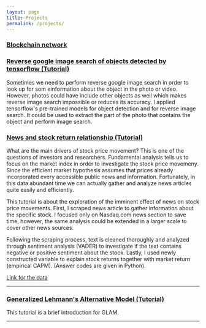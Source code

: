 ```yaml
---
layout: page
title: Projects
permalink: /projects/
---
```


### [Blockchain network](/projects/tx_network.html)

### [Reverse google image search of objects detected by tensorflow (Tutorial)](/projects/object_detection.html)

Sometimes we need to perform reverse google image search in order to look up for som einformation about the object in the photo or video. However, photos could have include other objects as well which makes reverse image search impossible or reduces its accuracy.
I applied tensorflow's pre-trained models for object detection and for reverse image search. It could be used to extract the part of the photo that contains the object and perform image search.

### [News and stock return relationship (Tutorial)](/projects/news_and_boeing_stocks.html)

What are the main drivers of stock price movement? This is one of the questions of investors and researchers. Fundamental analysis tells us to focus on the market index in order to investigate the stock price movemeny. Since the efficient market hypothesis assumes that prices already incorporated every accessible public news and information. Fortunately, in this data abundant time we can actually gather and analyze news articles quite easily and efficiently. 

This tutorial is about the exploration of the imminent effect of news on stock price movements. First, I scraped news article to gather information about the specific stock. I focused only on Nasdaq.com news section to save time, however, the same analysis could be extended in a larger scale to cover other news sources.

Following the scraping process, text is cleaned thoroughly and analyzed through sentiment analysis (VADER) to investigate if the text contains negative or positive sentiment about the stock. Lastly, I used newly constructed variable to explain stock returns together with market return (empirical CAPM). (Answer codes are given in Python).

[Link for the data](https://github.com/navruzbek1992/projects/blob/master/data.zip?raw=true)

***

### [Generalized Lehmann's Alternative Model (Tutorial)](/projects/glam_demonstration.html)

This tutorial is a brief introduction for GLAM. 

***
